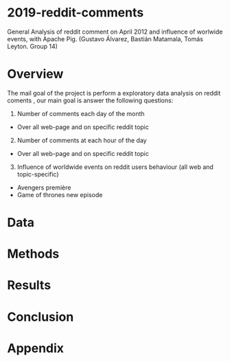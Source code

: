 # 2019-reddit-comments
General Analysis of reddit comment on April 2012 and influence of worlwide events, with Apache Pig. (Gustavo Álvarez, Bastián Matamala, Tomás Leyton. Group 14)


# Overview

The mail goal of the project is perform a exploratory data analysis on reddit coments , our main goal is answer the following questions:

1. Number of comments each day of the month 
* Over all web-page and on specific reddit topic
2. Number of comments at each hour of the day
* Over all web-page and on specific reddit topic
3. Influence of worldwide events on reddit  users behaviour (all web and topic-specific)
* Avengers première
* Game of thrones new episode

# Data

# Methods

# Results

# Conclusion

# Appendix

